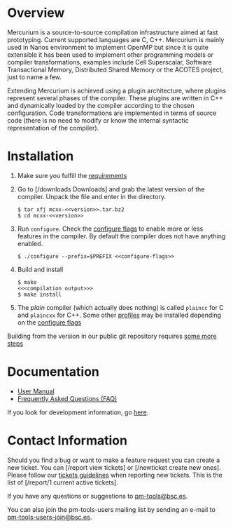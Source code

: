 # Overview
Mercurium is a source-to-source compilation infrastructure aimed at  fast prototyping. Current supported languages are C, C++. Mercurium is mainly used in Nanos environment to implement OpenMP but  since it is quite extensible it has been used to implement other  programming models or compiler transformations, examples include Cell Superscalar, Software Transactional Memory, Distributed Shared Memory or the ACOTES project, just to name a few.

Extending Mercurium is achieved using a plugin architecture, where  plugins represent several phases of the compiler. These plugins are  written in C++ and dynamically loaded by the compiler according to the  chosen configuration. Code transformations are implemented in terms of source code (there is no need to modify or know the internal syntactic representation of the compiler).

# Installation
 1. Make sure you fulfill the [requirements](./BuildRequirements)
 1. Go to [/downloads Downloads] and grab the latest version of the compiler. Unpack the file and enter in the directory.


        $ tar xfj mcxx-<<version>>.tar.bz2
        $ cd mcxx-<<version>>
 3. Run `configure`. Check the [configure flags](./ConfigureFlags) to enable more or less features in the compiler. By default the compiler does not have anything enabled.


        $ ./configure --prefix=$PREFIX <<configure-flags>>
 4. Build and install


        $ make
        <<<compilation output>>>
        $ make install
 5. The _plain_ compiler (which actually does nothing) is called `plaincc` for C and `plaincxx` for C++. Some other [profiles](./ConfigureFlags#Profiles) may be installed depending on the [configure flags](./ConfigureFlags)

Building from the version in our public git repository requires [some more steps](./BuildingFromGit)

# Documentation
 * [User Manual](./UserManual)
 * [Frequently Asked Questions (FAQ)](./UserFAQ)

If you look for development information, go [here](./Developers).

# Contact Information
Should you find a bug or want to make a feature request you can create a new ticket. You can [/report view tickets] or [/newticket create new ones]. Please follow our [tickets guidelines](./NewTicketsGuidelines) when reporting new tickets. This is the list of [/report/1 current active tickets].

If you have any questions or suggestions to pm-tools@bsc.es.

You can also join the pm-tools-users mailing list by sending an e-mail to pm-tools-users-join@bsc.es.